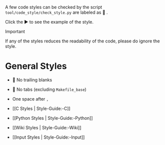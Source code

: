 <!-- NOTE: The code section (<pre> or ```) can not be indented in <table> -->

A few code styles can be checked by the script `tool/code_style/check_style.py` are labeled as 🎯 .

Click the :arrow_forward: to see the example of the style.

> [!IMPORTANT]
> If any of the styles reduces the readability of the code, please do ignore the style.

# General Styles
* 🎯 No trailing blanks
* 🎯 No tabs (excluding `Makefile_base`)
* One space after `,`

* [[C Styles | Style-Guide:-C]]
* [[Python Styles | Style-Guide:-Python]]
* [[Wiki Styles | Style-Guide:-Wiki]]
* [[Input Styles | Style-Guide:-Input]]
